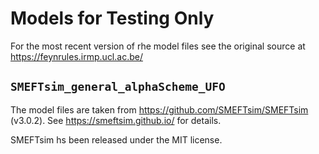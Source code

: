 # Models for Testing Only

For the most recent version of rhe model files see the
original source at https://feynrules.irmp.ucl.ac.be/


## `SMEFTsim_general_alphaScheme_UFO`

The model files are taken from https://github.com/SMEFTsim/SMEFTsim (v3.0.2). See https://smeftsim.github.io/ for details.

SMEFTsim hs been released under the MIT license.
